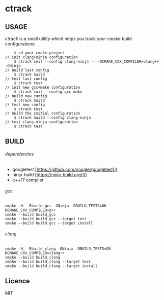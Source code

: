 # ctrack

## USAGE

*ctrack* is a small utility which helps you track your cmake build configurations:

```
    $ cd your_cmake_project
// init clang+ninja configuration
    $ ctrack init --config clang-ninja -- -DCMAKE_CXX_COMPILER=clang++ -GNinja
// build last config
    $ ctrack build
// test last config
    $ ctrack test
// init new gcc+make configuration
    $ ctrack init --config gcc-make
// build new config
    $ ctrack build
// test new config
    $ ctrack test
// build the initial configuration
    $ ctrack build --config clang-ninja
// test clang-ninja configuration
    $ ctrack test
```

## BUILD

###### dependencies
- googletest [https://github.com/google/googletest]()
- ninja-build [https://ninja-build.org/]()
- c++17 compiler

###### gcc
```
cmake -H. -Bbuild_gcc -GNinja -DBUILD_TESTS=ON -DCMAKE_CXX_COMPILER=g++
cmake --build build_gcc
cmake --build build_gcc --target test
cmake --build build_gcc --target install
```

###### clang
```
cmake -H. -Bbuild_clang -GNinja -DBUILD_TESTS=ON -DCMAKE_CXX_COMPILER=clang++
cmake --build build_clang
cmake --build build_clang --target test
cmake --build build_clang --target install
```

## Licence
MIT
